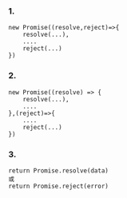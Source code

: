 ### 1.
```
new Promise((resolve,reject)=>{
    resolve(...),
    ....
    reject(...)
})
```

### 2.
```
new Promise((resolve) => {
    resolve(...),
    ....
},(reject)=>{
    ....
    reject(...)
})
```

### 3.
```
return Promise.resolve(data)
或
return Promise.reject(error)
```